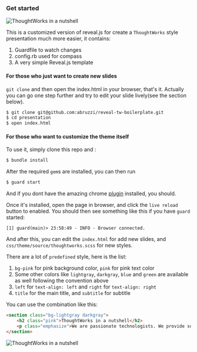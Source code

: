 ### Get started

![ThoughtWorks in a nutshell](https://github.com/abruzzi/reveal-tw-boilerplate/blob/master/green-resized.png)

This is a customized version of reveal.js for create a `ThoughtWorks` style presentation much more easier, it contains:

1.	Guardfile to watch changes
2.	config.rb used for compass
3.	A very simple Reveal.js template


#### For those who just want to create new slides

`git clone` and then open the index.html in your browser, that's it. Actually you can go one step further and try to edit your slide lively(see the section below).

```sh
$ git clone git@github.com:abruzzi/reveal-tw-boilerplate.git 
$ cd presentation
$ open index.html
```

#### For those who want to customize the theme itself

To use it, simply clone this repo and :

```sh
$ bundle install
```

After the required `gem`s are installed, you can then run 

```sh
$ guard start
```

And if you dont have the amazing chrome [plugin](https://chrome.google.com/webstore/detail/livereload/jnihajbhpnppcggbcgedagnkighmdlei) installed, you should. 

Once it's installed, open the page in browser, and click the `live reload` button to enabled. You should then see something like this if you have `guard` started:

```
[1] guard(main)> 23:58:49 - INFO - Browser connected.
```

And after this, you can edit the `index.html` for add new slides, and `css/theme/source/thoughtworks.scss` for new styles.

There are a lot of `predefined` style, here is the list:

1.  `bg-pink` for pink background color, `pink` for pink text color
2.  Some other colors like `lightgray`, `darkgray`, `blue` and `green` are available as well following the convention above
3.  `left` for `text-align: left` and `right` for `text-align: right`
4.  `title` for the main title, and `subtitle` for subtitle

You can use the combination like this:

```html
<section class="bg-lightgray darkgray">
	<h2 class="pink">ThoughtWorks in a nutshell</h2>
	<p class="emphasize">We are passionate technologists. We provide software delivery, pioneering tools and consulting for organizations with ambitious missions.</p>
</section>
```

![ThoughtWorks in a nutshell](https://github.com/abruzzi/reveal-tw-boilerplate/blob/master/thoughtworks-resized.png)

